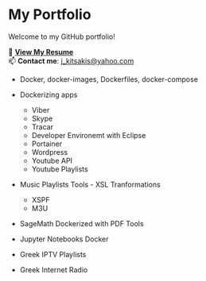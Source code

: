 # My Portfolio

Welcome to my GitHub portfolio! 

📄 **[View My Resume](https://jkitsakis.github.io/)**  
📫 **Contact me**: [j_kitsakis@yahoo.com](mailto:j_kitsakis@yahoo.com)



- Docker, docker-images, Dockerfiles, docker-compose
- Dockerizing apps
  - Viber
  - Skype
  - Tracar
  - Developer Environemt with Eclipse
  - Portainer
  - Wordpress
  - Youtube API
  - Youtube Playlists 

- Music Playlists Tools - XSL Tranformations
  - XSPF
  - M3U
- SageMath Dockerized with PDF Tools
- Jupyter Notebooks Docker
- Greek IPTV Playlists
- Greek Internet Radio